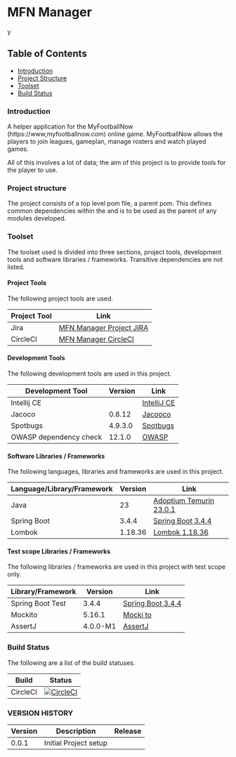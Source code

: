 # MFN Manager
y
## Table of Contents
- [Introduction](#Introduction)
- [Project Structure](#Project-structure)
- [Toolset](#Toolset)
- [Build Status](#Build-Status)
 

### Introduction

A helper application for the MyFootballNow (https://www,myfootballnow.com) online game.  MyFootballNow allows the players
to join leagues, gameplan, manage rosters and watch played games.  

All of this involves a lot of data; the aim of this project is to provide tools for the player to use.

### Project structure

The project consists of a top level pom file, a parent pom.  This defines common dependencies within
the and is to be used as the parent of any modules developed.

### Toolset

The toolset used is divided into three sections, project tools, development tools and 
software libraries / frameworks.  Transitive dependencies are not listed.

#### Project Tools

The following project tools are used.

| Project Tool   | Link                                                                                                              |
|----------------|-------------------------------------------------------------------------------------------------------------------|
| Jira           | [MFN Manager Project JIRA](https://warnett.atlassian.net/jira/software/projects/MFNM/boards/1)                    |
| CircleCI       | [MFN Manager CircleCI](https://app.circleci.com/projects/circleci/M82cTqCgc1EX12ST37HaQ6/VZfCWLSZnumxrNJDU5tCcp)  |

#### Development Tools

The following development tools are used in this project.

| Development Tool       | Version  | Link                                                      |
|------------------------|----------|-----------------------------------------------------------|
| Intellij CE            |          | [IntelliJ CE](https://www.jetbrains.com/idea/)            |
| Jacoco                 | 0.8.12   | [Jacooco](https://www.jacoco.org/jacoco/)                 |
| Spotbugs               | 4.9.3.0  | [Spotbugs](https://spotbugs.github.io/)                   |
| OWASP dependency check | 12.1.0   | [OWASP](https://owasp.org/www-project-dependency-check/)  |

#### Software Libraries / Frameworks

The following languages, libraries and frameworks are used in this project.

| Language/Library/Framework  | Version | Link                                                                      |
|-----------------------------|---------|---------------------------------------------------------------------------|
| Java                        | 23      | [Adoptium Temurin 23.0.1](https://adoptium.net/en-GB/download/)           |
| Spring Boot                 | 3.4.4   | [Spring Boot 3.4.4](https://spring.io/projects/spring-boot)               |
| Lombok                      | 1.18.36 | [Lombok 1.18.36](https://projectlombok.org/)                              |

#### Test scope Libraries / Frameworks

The following libraries / frameworks are used in this project with test scope only. 

| Library/Framework | Version  | Link                                                         |
|-------------------|----------|--------------------------------------------------------------|
| Spring Boot Test  | 3.4.4    | [Spring Boot 3.4.4](https://spring.io/projects/spring-boot)  |
| Mockito           | 5.16.1   | [Mocki to](https://site.mockito.org/)                        |
| AssertJ           | 4.0.0-M1 | [AssertJ](https://assertj.github.io/doc/)                    |


### Build Status

The following are a list of the build statuses.

| Build    | Status                                                                                                                                                                                                                                                 |
|----------|--------------------------------------------------------------------------------------------------------------------------------------------------------------------------------------------------------------------------------------------------------|
| CircleCI | [![CircleCI](https://dl.circleci.com/status-badge/img/circleci/M82cTqCgc1EX12ST37HaQ6/VZfCWLSZnumxrNJDU5tCcp/tree/main.svg?style=svg)](https://dl.circleci.com/status-badge/redirect/circleci/M82cTqCgc1EX12ST37HaQ6/VZfCWLSZnumxrNJDU5tCcp/tree/main) |

### VERSION HISTORY

| Version | Description           | Release |
|---------|-----------------------|---------|
| 0.0.1   | Initial Project setup |         |